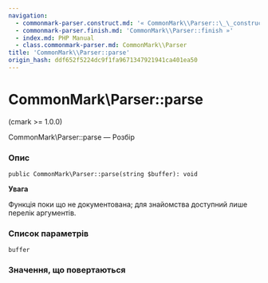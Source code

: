 ```yaml
---
navigation:
  - commonmark-parser.construct.md: '« CommonMark\\Parser::\_\_construct'
  - commonmark-parser.finish.md: 'CommonMark\\Parser::finish »'
  - index.md: PHP Manual
  - class.commonmark-parser.md: CommonMark\\Parser
title: 'CommonMark\\Parser::parse'
origin_hash: ddf652f5224dc9f1fa9671347921941ca401ea50
---
```

# CommonMark\\Parser::parse

(cmark >= 1.0.0)

CommonMark\\Parser::parse — Розбір

### Опис

```methodsynopsis
public CommonMark\Parser::parse(string $buffer): void
```

**Увага**

Функція поки що не документована; для знайомства доступний лише перелік аргументів.

### Список параметрів

`buffer`

### Значення, що повертаються
